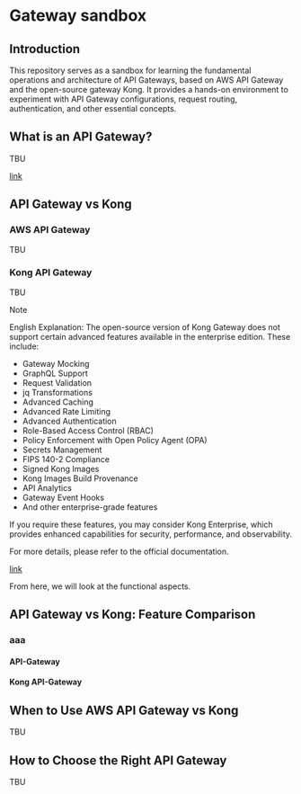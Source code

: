 # Gateway sandbox

## Introduction

This repository serves as a sandbox for learning the fundamental operations and architecture of API Gateways, based on AWS API Gateway and the open-source gateway Kong. It provides a hands-on environment to experiment with API Gateway configurations, request routing, authentication, and other essential concepts.

## What is an API Gateway?

TBU

[link](https://learn.microsoft.com/ja-jp/azure/architecture/microservices/design/gateway?utm_source=chatgpt.com)

## API Gateway vs Kong

### AWS API Gateway

TBU

### Kong API Gateway

TBU

> [!NOTE]
> English Explanation:
> The open-source version of Kong Gateway does not support certain advanced features available in the enterprise edition. These include:
> * Gateway Mocking
> * GraphQL Support
> * Request Validation
> * jq Transformations
> * Advanced Caching
> * Advanced Rate Limiting
> * Advanced Authentication
> * Role-Based Access Control (RBAC)
> * Policy Enforcement with Open Policy Agent (OPA)
> * Secrets Management
> * FIPS 140-2 Compliance
> * Signed Kong Images
> * Kong Images Build Provenance
> * API Analytics
> * Gateway Event Hooks
> * And other enterprise-grade features
> 
> If you require these features, you may consider Kong Enterprise, which provides enhanced capabilities for security, performance, and observability.
> 
> For more details, please refer to the official documentation.


[link](https://docs.jp.konghq.com/gateway/latest/)

From here, we will look at the functional aspects.

## API Gateway vs Kong: Feature Comparison

### aaa

#### API-Gateway

#### Kong API-Gateway



## When to Use AWS API Gateway vs Kong

TBU

## How to Choose the Right API Gateway

TBU
